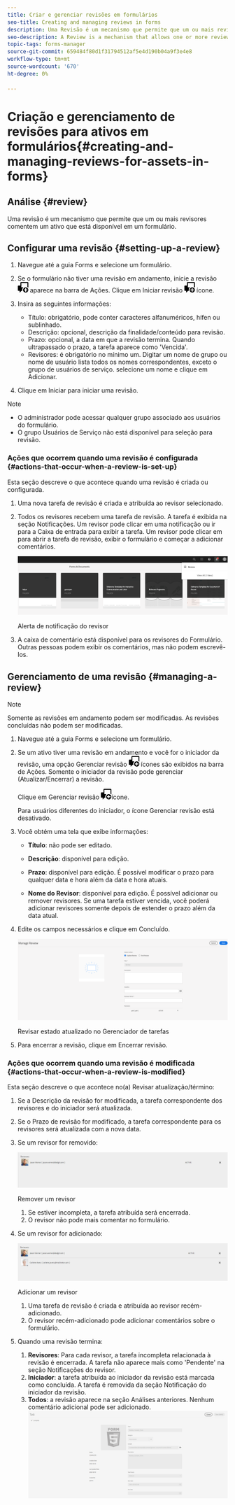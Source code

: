 ```yaml
---
title: Criar e gerenciar revisões em formulários
seo-title: Creating and managing reviews in forms
description: Uma Revisão é um mecanismo que permite que um ou mais revisores comentem sobre um ativo que está disponível em um formulário.
seo-description: A Review is a mechanism that allows one or more reviewers to comment on an asset that is available in a form.
topic-tags: forms-manager
source-git-commit: 659484f80d1f31794512af5e4d190b04a9f3e4e8
workflow-type: tm+mt
source-wordcount: '670'
ht-degree: 0%

---
```


# Criação e gerenciamento de revisões para ativos em formulários{#creating-and-managing-reviews-for-assets-in-forms}

## Análise {#review}

Uma revisão é um mecanismo que permite que um ou mais revisores comentem um ativo que está disponível em um formulário.

## Configurar uma revisão {#setting-up-a-review}

1. Navegue até a guia Forms e selecione um formulário.
1. Se o formulário não tiver uma revisão em andamento, inicie a revisão ![aem6forms_review_chat_comment](assets/aem6forms_review_chat_comment.png) aparece na barra de Ações. Clique em Iniciar revisão ![aem6forms_review_chat_comment](assets/aem6forms_review_chat_comment.png) ícone.
1. Insira as seguintes informações:

   * Título: obrigatório, pode conter caracteres alfanuméricos, hífen ou sublinhado.
   * Descrição: opcional, descrição da finalidade/conteúdo para revisão.
   * Prazo: opcional, a data em que a revisão termina. Quando ultrapassado o prazo, a tarefa aparece como &#39;Vencida&#39;.
   * Revisores: é obrigatório no mínimo um. Digitar um nome de grupo ou nome de usuário lista todos os nomes correspondentes, exceto o grupo de usuários de serviço. selecione um nome e clique em Adicionar.

1. Clique em Iniciar para iniciar uma revisão.

>[!NOTE]
>
>* O administrador pode acessar qualquer grupo associado aos usuários do formulário.
>* O grupo Usuários de Serviço não está disponível para seleção para revisão.


### Ações que ocorrem quando uma revisão é configurada {#actions-that-occur-when-a-review-is-set-up}

Esta seção descreve o que acontece quando uma revisão é criada ou configurada.

1. Uma nova tarefa de revisão é criada e atribuída ao revisor selecionado.
1. Todos os revisores recebem uma tarefa de revisão. A tarefa é exibida na seção Notificações. Um revisor pode clicar em uma notificação ou ir para a Caixa de entrada para exibir a tarefa. Um revisor pode clicar em para abrir a tarefa de revisão, exibir o formulário e começar a adicionar comentários.

   ![Alerta de notificação do revisor](assets/review-notification-img.png)

   Alerta de notificação do revisor

1. A caixa de comentário está disponível para os revisores do Formulário. Outras pessoas podem exibir os comentários, mas não podem escrevê-los.

## Gerenciamento de uma revisão {#managing-a-review}

>[!NOTE]
>
>Somente as revisões em andamento podem ser modificadas. As revisões concluídas não podem ser modificadas.

1. Navegue até a guia Forms e selecione um formulário.

1. Se um ativo tiver uma revisão em andamento e você for o iniciador da revisão, uma opção Gerenciar revisão ![aem6forms_review_chat_comment](assets/aem6forms_review_chat_comment.png) ícones são exibidos na barra de Ações. Somente o iniciador da revisão pode gerenciar (Atualizar/Encerrar) a revisão.

   Clique em Gerenciar revisão ![aem6forms_review_chat_comment](assets/aem6forms_review_chat_comment.png)ícone.

   Para usuários diferentes do iniciador, o ícone Gerenciar revisão está desativado.

1. Você obtém uma tela que exibe informações:

   * **Título**: não pode ser editado.

   * **Descrição**: disponível para edição.

   * **Prazo**: disponível para edição. É possível modificar o prazo para qualquer data e hora além da data e hora atuais.

   * **Nome do Revisor**: disponível para edição. É possível adicionar ou remover revisores. Se uma tarefa estiver vencida, você poderá adicionar revisores somente depois de estender o prazo além da data atual.

1. Edite os campos necessários e clique em Concluído.

   ![Revisar estado atualizado no Gerenciador de tarefas](assets/manage-review-img.png)

   Revisar estado atualizado no Gerenciador de tarefas

1. Para encerrar a revisão, clique em Encerrar revisão.

### Ações que ocorrem quando uma revisão é modificada {#actions-that-occur-when-a-review-is-modified}

Esta seção descreve o que acontece no(a) Revisar atualização/término:

1. Se a Descrição da revisão for modificada, a tarefa correspondente dos revisores e do iniciador será atualizada.
1. Se o Prazo de revisão for modificado, a tarefa correspondente para os revisores será atualizada com a nova data.

1. Se um revisor for removido:

   ![Remover um revisor](assets/removeduser.png)

   Remover um revisor

   1. Se estiver incompleta, a tarefa atribuída será encerrada.
   1. O revisor não pode mais comentar no formulário.

1. Se um revisor for adicionado:

   ![Adicionar um revisor](assets/addedreviewer.png)

   Adicionar um revisor

   1. Uma tarefa de revisão é criada e atribuída ao revisor recém-adicionado.
   1. O revisor recém-adicionado pode adicionar comentários sobre o formulário.

1. Quando uma revisão termina:

   1. **Revisores**: Para cada revisor, a tarefa incompleta relacionada à revisão é encerrada. A tarefa não aparece mais como &#39;Pendente&#39; na seção Notificações do revisor.
   1. **Iniciador**: a tarefa atribuída ao iniciador da revisão está marcada como concluída. A tarefa é removida da seção Notificação do iniciador da revisão.
   1. **Todos**: a revisão aparece na seção Análises anteriores. Nenhum comentário adicional pode ser adicionado.
      ![revisão concluída](assets/review-complete-imgg.png)


